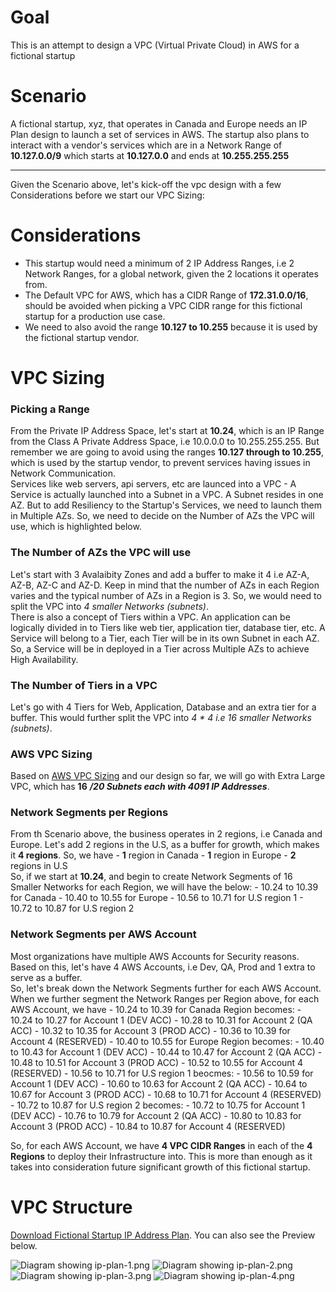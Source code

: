 # Goal
This is an attempt to design a VPC (Virtual Private Cloud) in AWS for a fictional startup 

# Scenario
A fictional startup, xyz, that operates in Canada and Europe needs an IP Plan design to launch a set of services in AWS. The startup also plans to interact with a vendor's services which are in a Network Range of **10.127.0.0/9** which starts at **10.127.0.0** and ends at **10.255.255.255**

<hr/>

Given the Scenario above, let's kick-off the vpc design with a few Considerations before we start  our VPC Sizing:

# Considerations
- This startup would need a minimum of 2 IP Address Ranges, i.e 2 Network Ranges, for a global network, given the 2 locations it operates from.
- The Default VPC for AWS, which has a CIDR Range of **172.31.0.0/16**, should be avoided when picking a VPC CIDR range for this fictional startup for a production use case.
- We need to also avoid the range **10.127 to 10.255** because it is used by the fictional startup vendor.

# VPC Sizing
### Picking a Range
From the Private IP Address Space, let's start at **10.24**, which is an IP Range from the Class A Private Address Space, i.e 10.0.0.0 to 10.255.255.255. 
But remember we are going to avoid using the ranges **10.127 through to 10.255**, which is used by the startup vendor, to prevent services having issues in Network Communication.<br/>
Services like web servers, api servers, etc are launced into a VPC - A Service is actually launched into a Subnet in a VPC. A Subnet resides in one AZ. But to add Resiliency to the Startup's Services, we need to launch them in Multiple AZs. So, we need to decide on the Number of AZs the VPC will use, which is highlighted below. 
<br/>

### The Number of AZs the VPC will use
Let's start with 3 Avalaibity Zones and add a buffer to make it 4 i.e AZ-A, AZ-B, AZ-C and AZ-D. Keep in mind that the number of AZs in each Region varies and the typical number of AZs in a Region is 3. So, we would need to split the VPC into *4 smaller Networks (subnets)*. <br/>
There is also a concept of Tiers within a VPC. An application can be logically divided in to Tiers like web tier, application tier, database tier, etc. A Service will belong to a Tier, each Tier will be in its own Subnet in each AZ. So, a Service will be in deployed in a Tier across Multiple AZs to achieve High Availability. 
<br/>

### The Number of Tiers in a VPC
Let's go with 4 Tiers for Web, Application, Database and an extra tier for a buffer. This would further split the VPC into *4 * 4 i.e 16 smaller Networks (subnets)*. 
<br/>

### AWS VPC Sizing
Based on [AWS VPC Sizing](https://d0.awsstatic.com/aws-answers/AWS_Single_VPC_Design.pdf) and our design so far, we will go with Extra Large VPC, which has **16** **_/20 Subnets each with 4091 IP Addresses_**.
<br/>

### Network Segments per Regions
From th Scenario above, the business operates in 2 regions, i.e Canada and Europe. Let's add 2 regions in the U.S, as a buffer for growth, which makes it **4 regions**. So, we have
    - **1** region in Canada
    - **1** region in Europe
    - **2** regions in U.S <br/>
So, if we start at **10.24**, and begin to create Network Segments of 16 Smaller Networks for each Region, we will have the below:
     - 10.24 to 10.39 for Canada
     - 10.40 to 10.55 for Europe
     - 10.56 to 10.71 for U.S region 1
     - 10.72 to 10.87 for U.S region 2 
<br/>

### Network Segments per AWS Account 
Most organizations have multiple AWS Accounts for Security reasons. Based on this, let's have 4 AWS Accounts, i.e Dev, QA, Prod and 1 extra to serve as a buffer. <br/> So, let's break down the Network Segments further for each AWS Account. When we further segment the Network Ranges per Region above, for each AWS Account, we have
    - 10.24 to 10.39 for Canada Region becomes:
        - 10.24 to 10.27 for Account 1 (DEV ACC)
        - 10.28 to 10.31 for Account 2 (QA ACC)
        - 10.32 to 10.35 for Account 3 (PROD ACC)
        - 10.36 to 10.39 for Account 4 (RESERVED)
    - 10.40 to 10.55 for Europe Region becomes:
        - 10.40 to 10.43 for Account 1 (DEV ACC)
        - 10.44 to 10.47 for Account 2 (QA ACC)
        - 10.48 to 10.51 for Account 3 (PROD ACC)
        - 10.52 to 10.55 for Account 4 (RESERVED)
    - 10.56 to 10.71 for U.S region 1 beocmes:
        - 10.56 to 10.59 for Account 1 (DEV ACC)
        - 10.60 to 10.63 for Account 2 (QA ACC)
        - 10.64 to 10.67 for Account 3 (PROD ACC)
        - 10.68 to 10.71 for Account 4 (RESERVED)
    - 10.72 to 10.87 for U.S region 2 becomes:
        - 10.72 to 10.75 for Account 1 (DEV ACC)
        - 10.76 to 10.79 for Account 2 (QA ACC)
        - 10.80 to 10.83 for Account 3 (PROD ACC)
        - 10.84 to 10.87 for Account 4 (RESERVED)
<br/>

So, for each AWS Account, we have **4 VPC CIDR Ranges** in each of the **4 Regions** to deploy their Infrastructure into. This is more than enough as it takes into consideration future significant growth of this fictional startup.

# VPC Structure
[Download Fictional Startup IP Address Plan](/ip-plan/fictional-startup-ip-address.pdf). You can also see the Preview below.

![Diagram showing ip-plan-1.png](ip-plan/ip-plan-1.png)
![Diagram showing ip-plan-2.png](ip-plan/ip-plan-2.png)
![Diagram showing ip-plan-3.png](ip-plan/ip-plan-3.png)
![Diagram showing ip-plan-4.png](ip-plan/ip-plan-4.png)